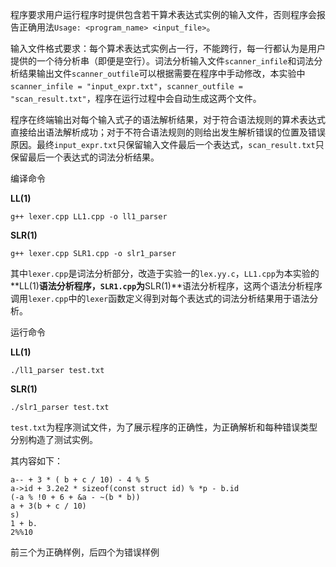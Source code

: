 程序要求用户运行程序时提供包含若干算术表达式实例的输入文件，否则程序会报告正确用法`Usage: <program_name> <input_file>`。

输入文件格式要求：每个算术表达式实例占一行，不能跨行，每一行都认为是用户提供的一个待分析串（即便是空行）。词法分析输入文件`scanner_infile`和词法分析结果输出文件`scanner_outfile`可以根据需要在程序中手动修改，本实验中`scanner_infile = "input_expr.txt"`，`scanner_outfile = "scan_result.txt"`，程序在运行过程中会自动生成这两个文件。

程序在终端输出对每个输入式子的语法解析结果，对于符合语法规则的算术表达式直接给出语法解析成功；对于不符合语法规则的则给出发生解析错误的位置及错误原因。最终`input_expr.txt`只保留输入文件最后一个表达式，`scan_result.txt`只保留最后一个表达式的词法分析结果。

编译命令

**LL(1)**

```shell
g++ lexer.cpp LL1.cpp -o ll1_parser
```

**SLR(1)**

```shell
g++ lexer.cpp SLR1.cpp -o slr1_parser
```

其中`lexer.cpp`是词法分析部分，改造于实验一的`lex.yy.c`，`LL1.cpp`为本实验的**LL(1)**语法分析程序，`SLR1.cpp`为**SLR(1)**语法分析程序，这两个语法分析程序调用`lexer.cpp`中的`lexer`函数定义得到对每个表达式的词法分析结果用于语法分析。

运行命令

**LL(1)**

```shell
./ll1_parser test.txt
```

**SLR(1)**

```shell
./slr1_parser test.txt
```

`test.txt`为程序测试文件，为了展示程序的正确性，为正确解析和每种错误类型分别构造了测试实例。

其内容如下：

```
a-- + 3 * ( b + c / 10) - 4 % 5
a->id + 3.2e2 * sizeof(const struct id) % *p - b.id  
(-a % !0 + 6 + &a - ~(b * b))
a + 3(b + c / 10)
s)
1 + b.
2%%10
```

前三个为正确样例，后四个为错误样例

